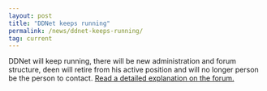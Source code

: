 ```yaml
---
layout: post
title: "DDNet keeps running"
permalink: /news/ddnet-keeps-running/
tag: current
---
```

DDNet will keep running, there will be new administration and forum structure, deen will retire from his active position and will no longer person be the person to contact. [Read a detailed explanation on the forum.](http://forum.ddnet.tw/viewtopic.php?t=2365)

